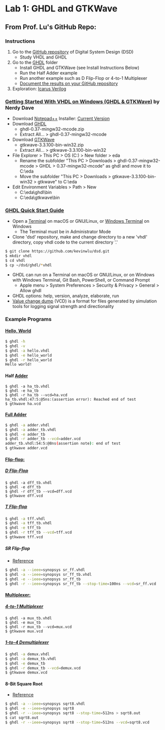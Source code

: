 # Lab 1: GHDL and GTKWave
## From Prof. Lu's GitHub Repo:
### Instructions
1. Go to the [GitHub repository](https://github.com/kevinwlu/dsd) of Digital System Design (DSD)  
    - Study VHDL and GHDL  
2. Go to the [GHDL](https://github.com/kevinwlu/dsd/tree/master/ghdl) folder  
    - Install GHDL and GTKWave (see Install Instructions Below)  
    - Run the Half Adder example  
    - Run another example such as D Flip-Flop or 4-to-1 Multiplexer  
    - [Document the results on your GitHub repository](Results.md)  
3. Exploration: [Icarus Verilog](https://en.wikipedia.org/wiki/Icarus_Verilog)  

### [Getting Started With VHDL on Windows (GHDL & GTKWave)](https://www.youtube.com/watch?v=H2GyAIYwZbw) by Nerdy Dave
* Download [Notepad++](https://en.wikipedia.org/wiki/Notepad%2B%2B) Installer: [Current Version](https://notepad-plus-plus.org/)
* Download [GHDL](https://github.com/ghdl/ghdl/releases)
  * ghdl-0.37-mingw32-mcode.zip
  * Extract All... > ghdl-0.37-mingw32-mcode
* Download [GTKWave](https://sourceforge.net/projects/gtkwave/files)
  * gtkwave-3.3.100-bin-win32.zip
  * Extract All... > gtkwave-3.3.100-bin-win32
* File Explorer > This PC > OS (C:) > New folder > eda
  * Rename the subfolder "This PC > Downloads > ghdl-0.37-mingw32-mcode > GHDL > 0.37-mingw32-mcode" as ghdl and move it to C:\eda
  * Move the subfolder "This PC > Downloads > gtkwave-3.3.100-bin-win32 > gtkwave" to C:\eda
* Edit Environment Variables > Path > New
  * C:\eda\ghdl\bin
  * C:\eda\gtkwave\bin  

### [GHDL Quick Start Guide](https://ghdl.github.io/ghdl/quick_start/index.html)

* Open a [Terminal](https://en.wikipedia.org/wiki/Terminal_(macOS)) on macOS or GNU/Linux, or [Windows Terminal](https://en.wikipedia.org/wiki/Windows_Terminal) on Windows
    * The Terminal must be in Administrator Mode
* Clone 'dsd' repository, make and change directory to a new 'vhdl' directory, copy vhdl code to the current directory '.'
```sh
$ git clone https://github.com/kevinwlu/dsd.git
$ mkdir vhdl
$ cd vhdl
$ cp ~/dsd/ghdl/*vhdl
```
* GHDL can run on a Terminal on macOS or GNU/Linux, or on Windows with Windows Terminal, Git Bash, PowerShell, or Command Prompt
  * Apple menu > System Preferences > Security & Privacy > General > Allow ghdl
* GHDL options: help, version, analyze, elaborate, run
* [Value change dump](https://en.wikipedia.org/wiki/Value_change_dump) (VCD) is a format for files generated by simulation tools for logging signal strength and directionality  

### Example Programs
#### [Hello, World](https://en.wikipedia.org/wiki/%22Hello,_World!%22_program)
```sh
$ ghdl -h
$ ghdl -v
$ ghdl -a hello.vhdl
$ ghdl -e hello_world
$ ghdl -r hello_world
Hello world!
``` 

#### Half [Adder](https://en.wikipedia.org/wiki/Adder_(electronics))
```$ ghdl -a ha.vhdl
$ ghdl -a ha_tb.vhdl
$ ghdl -e ha_tb
$ ghdl -r ha_tb --vcd=ha.vcd
ha_tb.vhdl:47:5:@5ns:(assertion error): Reached end of test
$ gtkwave ha.vcd
```

#### [Full Adder](http://ghdl.free.fr/ghdl/A-full-adder.html)
```sh
$ ghdl -a adder.vhdl
$ ghdl -a adder_tb.vhdl
$ ghdl -e adder_tb
$ ghdl -r adder_tb --vcd=adder.vcd
adder_tb.vhdl:54:5:@8ns(assertion note): end of test
$ gtkwave adder.vcd
```

#### [Flip-flop:](https://en.wikipedia.org/wiki/Flip-flop_(electronics))
##### [D Flip-Flop](https://electronicstopper.blogspot.com/2017/07/d-flip-flop-in-vhdl-with-testbench.html)
```$ ghdl -a dff.vhdl
$ ghdl -a dff_tb.vhdl
$ ghdl -e dff_tb
$ ghdl -r dff_tb --vcd=dff.vcd
$ gtkwave dff.vcd
```

##### [T Flip-flop](https://electronicstopper.blogspot.com/2017/07/t-flip-flop-in-vhdl-with-testbench.html)
```sh
$ ghdl -a tff.vhdl
$ ghdl -a tff_tb.vhdl
$ ghdl -e tff_tb
$ ghdl -r tff_tb --vcd=tff.vcd
$ gtkwave tff.vcd
```

##### SR Flip-flop
* [Reference](https://technobyte.org/vhdl-code-flip-flops-behavioral/)
```sh
$ ghdl -a --ieee=synopsys sr_ff.vhdl
$ ghdl -a --ieee=synopsys sr_ff_tb.vhdl
$ ghdl -e --ieee=synopsys sr_ff_tb
$ ghdl -r --ieee=synopsys sr_ff_tb --stop-time=100ns --vcd=sr_ff.vcd
```

#### [Multiplexer:](https://en.wikipedia.org/wiki/Multiplexer)
##### [4-to-1 Multiplexer](https://allaboutfpga.com/vhdl-4-to-1-mux-multiplexer)
```$ ghdl -a mux.vhdl
$ ghdl -a mux_tb.vhdl
$ ghdl -e mux_tb
$ ghdl -r mux_tb --vcd=mux.vcd
$ gtkwave mux.vcd
```

##### [1-to-4 Demultiplexer](https://allaboutfpga.com/vhdl-code-for-1-to-4-demux)
```sh
$ ghdl -a demux.vhdl
$ ghdl -a demux_tb.vhdl
$ ghdl -e demux_tb
$ ghdl -r demux_tb --vcd=demux.vcd
$ gtkwave demux.vcd
```

#### 8-Bit Square Root
* [Reference](https://www.csee.umbc.edu/portal/help/VHDL/samples/samples.shtml#sqrt8)
```sh
$ ghdl -a --ieee=synopsys sqrt8.vhdl
$ ghdl -e --ieee=synopsys sqrt8
$ ghdl -r --ieee=synopsys sqrt8 --stop-time=512ns > sqrt8.out
$ cat sqrt8.out
$ ghdl -r --ieee=synopsys sqrt8 --stop-time=512ns --vcd=sqrt8.vcd
```

